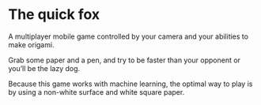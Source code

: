 # The quick fox

A multiplayer mobile game controlled by your camera and your abilities to make origami.

Grab some paper and a pen, and try to be faster than your opponent or you’ll be the lazy dog.

Because this game works with machine learning, the optimal way to play is by using a non-white surface and white square paper.

